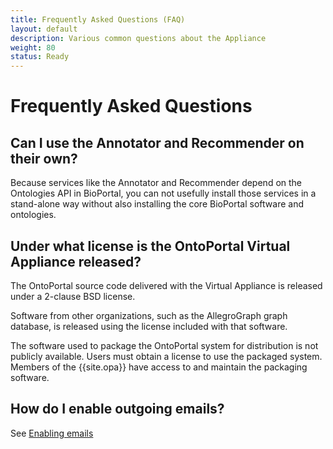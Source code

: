```yaml
---
title: Frequently Asked Questions (FAQ)
layout: default
description: Various common questions about the Appliance
weight: 80
status: Ready
---
```


# Frequently Asked Questions

## Can I use the Annotator and Recommender on their own?

Because services like the Annotator and Recommender 
depend on the Ontologies API in BioPortal, 
you can not usefully install those services in a stand-alone way 
without also installing the core BioPortal software and ontologies.

## Under what license is the OntoPortal Virtual Appliance released?

The OntoPortal source code delivered with the Virtual Appliance is released 
under a 2-clause BSD license. 

Software from other organizations, such as the AllegroGraph graph database, 
is released using the license included with that software. 

The software used to package the OntoPortal system for distribution 
is not publicly available. 
Users must obtain a license to use the packaged system.
Members of the {{site.opa}} have access to and maintain the packaging software.

## How do I enable outgoing emails?

See [Enabling emails]({{site.baseurl}}/steps/initial_configuration/#enabling-emails)